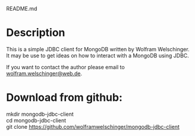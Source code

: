 README.md

Description
===========

This is a simple JDBC client for MongoDB written by Wolfram Welschinger.
It may be use to get ideas on how to interact with a MongoDB using JDBC.

If you want to contact the author please email to wolfram.welschinger@web.de.

Download from github:
=====================

mkdir mongodb-jdbc-client <br />
cd mongodb-jdbc-client <br />
git clone https://github.com/wolframwelschinger/mongodb-jdbc-client <br />

